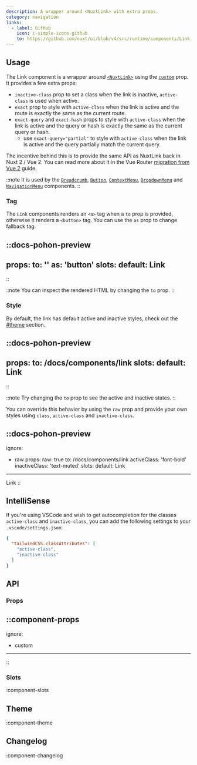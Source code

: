 ```yaml
---
description: A wrapper around <NuxtLink> with extra props.
category: navigation
links:
  - label: GitHub
    icon: i-simple-icons-github
    to: https://github.com/nuxt/ui/blob/v4/src/runtime/components/Link.vue
---
```


## Usage

The Link component is a wrapper around [`<NuxtLink>`](https://nuxt.com/docs/api/components/nuxt-link) using the [`custom`](https://router.vuejs.org/api/interfaces/RouterLinkProps.html#Properties-custom) prop. It provides a few extra props:

- `inactive-class` prop to set a class when the link is inactive, `active-class` is used when active.
- `exact` prop to style with `active-class` when the link is active and the route is exactly the same as the current route.
- `exact-query` and `exact-hash` props to style with `active-class` when the link is active and the query or hash is exactly the same as the current query or hash.
  - use `exact-query="partial"` to style with `active-class` when the link is active and the query partially match the current query.

The incentive behind this is to provide the same API as NuxtLink back in Nuxt 2 / Vue 2. You can read more about it in the Vue Router [migration from Vue 2](https://router.vuejs.org/guide/migration/#removal-of-the-exact-prop-in-router-link) guide.

::note
It is used by the [`Breadcrumb`](/docs/components/breadcrumb), [`Button`](/docs/components/button), [`ContextMenu`](/docs/components/context-menu), [`DropdownMenu`](/docs/components/dropdown-menu) and [`NavigationMenu`](/docs/components/navigation-menu) components.
::

### Tag

The `Link` components renders an `<a>` tag when a `to` prop is provided, otherwise it renders a `<button>` tag. You can use the `as` prop to change fallback tag.

::docs-pohon-preview
---
props:
  to: ''
  as: 'button'
slots:
  default: Link
---
::

::note
You can inspect the rendered HTML by changing the `to` prop.
::

### Style

By default, the link has default active and inactive styles, check out the [#theme](#theme) section.

::docs-pohon-preview
---
props:
  to: /docs/components/link
slots:
  default: Link
---
::

::note
Try changing the `to` prop to see the active and inactive states.
::

You can override this behavior by using the `raw` prop and provide your own styles using `class`, `active-class` and `inactive-class`.

::docs-pohon-preview
---
ignore:
  - raw
props:
  raw: true
  to: /docs/components/link
  activeClass: 'font-bold'
  inactiveClass: 'text-muted'
slots:
  default: Link
---

Link
::

## IntelliSense

If you're using VSCode and wish to get autocompletion for the classes `active-class` and `inactive-class`, you can add the following settings to your `.vscode/settings.json`:

```json [.vscode/settings.json]
{
  "tailwindCSS.classAttributes": [
    "active-class",
    "inactive-class"
  ]
}
```

## API

### Props

::component-props
---
ignore:
  - custom
---
::

### Slots

:component-slots

## Theme

:component-theme

## Changelog

:component-changelog
